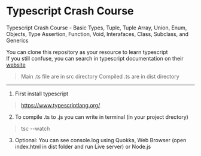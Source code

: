# Typescript Crash Course
Typescript Crash Course - Basic Types, Tuple, Tuple Array, Union, Enum, Objects, Type Assertion, Function, Void, Interafaces, Class, Subclass, and Generics

You can clone this repository as your resource to learn typescript<br>
If you still confuse, you can search in typescript documentation on their [website](https://www.typescriptlang.org/)

> Main .ts file are in src directory
> Compiled .ts are in dist directory

---

1. First install typescript
> https://www.typescriptlang.org/
2. To compile .ts to .js you can write in terminal (in your project drectory)
> tsc --watch
3. Optional: You can see console.log using Quokka, Web Browser (open index.html in dist folder and run Live server) or Node.js
